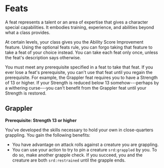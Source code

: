 # Feats

A feat represents a talent or an area of expertise that gives a
character special capabilities. It embodies training, experience, and
abilities beyond what a class provides.

At certain levels, your class gives you the Ability Score Improvement
feature. Using the optional feats rule, you can forgo taking that
feature to take a feat of your choice instead. You can take each feat
only once, unless the feat's description says otherwise.

You must meet any prerequisite specified in a feat to take that feat. If
you ever lose a feat's prerequisite, you can't use that feat until you
regain the prerequisite. For example, the Grappler feat requires you to
have a Strength of 13 or higher. If your Strength is reduced below 13
somehow---perhaps by a withering curse---you can't benefit from the
Grappler feat until your Strength is restored.

## Grappler

**Prerequisite: Strength 13 or higher**

You've developed the skills necessary to hold your own in close-quarters
grappling. You gain the following benefits:

- You have advantage on attack rolls against a creature you are
  grappling.
- You can use your action to try to pin a creature `srd:grappled` by
  you. To do so, make another grapple check. If you succeed, you and
  the creature are both `srd:restrained` until the grapple ends.
